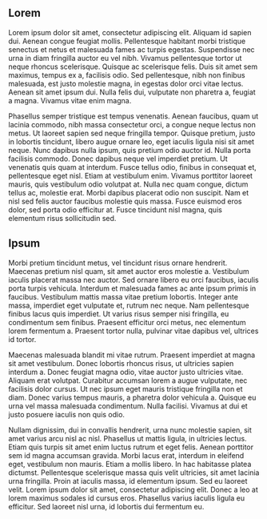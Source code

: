 ## Lorem

Lorem ipsum dolor sit amet, consectetur adipiscing elit. Aliquam id sapien dui. Aenean congue feugiat mollis. Pellentesque habitant morbi tristique senectus et netus et malesuada fames ac turpis egestas. Suspendisse nec urna in diam fringilla auctor eu vel nibh. Vivamus pellentesque tortor ut neque rhoncus scelerisque. Quisque ac scelerisque felis. Duis sit amet sem maximus, tempus ex a, facilisis odio. Sed pellentesque, nibh non finibus malesuada, est justo molestie magna, in egestas dolor orci vitae lectus. Aenean sit amet ipsum dui. Nulla felis dui, vulputate non pharetra a, feugiat a magna. Vivamus vitae enim magna.

Phasellus semper tristique est tempus venenatis. Aenean faucibus, quam ut lacinia commodo, nibh massa consectetur orci, a congue neque lectus non metus. Ut laoreet sapien sed neque fringilla tempor. Quisque pretium, justo in lobortis tincidunt, libero augue ornare leo, eget iaculis ligula nisi sit amet neque. Nunc dapibus nulla ipsum, quis pretium odio auctor id. Nulla porta facilisis commodo. Donec dapibus neque vel imperdiet pretium. Ut venenatis quis quam at interdum. Fusce tellus odio, finibus in consequat et, pellentesque eget nisl. Etiam at vestibulum enim. Vivamus porttitor laoreet mauris, quis vestibulum odio volutpat at. Nulla nec quam congue, dictum tellus ac, molestie erat. Morbi dapibus placerat odio non suscipit. Nam et nisl sed felis auctor faucibus molestie quis massa. Fusce euismod eros dolor, sed porta odio efficitur at. Fusce tincidunt nisl magna, quis elementum risus sollicitudin sed.

## Ipsum

Morbi pretium tincidunt metus, vel tincidunt risus ornare hendrerit. Maecenas pretium nisl quam, sit amet auctor eros molestie a. Vestibulum iaculis placerat massa nec auctor. Sed ornare libero eu orci faucibus, iaculis porta turpis vehicula. Interdum et malesuada fames ac ante ipsum primis in faucibus. Vestibulum mattis massa vitae pretium lobortis. Integer ante massa, imperdiet eget vulputate et, rutrum nec neque. Nam pellentesque finibus lacus quis imperdiet. Ut varius risus semper nisi fringilla, eu condimentum sem finibus. Praesent efficitur orci metus, nec elementum lorem fermentum a. Praesent tortor nulla, pulvinar vitae dapibus vel, ultrices id tortor.

Maecenas malesuada blandit mi vitae rutrum. Praesent imperdiet at magna sit amet vestibulum. Donec lobortis rhoncus risus, ut ultricies sapien interdum a. Donec feugiat magna odio, vitae auctor justo ultricies vitae. Aliquam erat volutpat. Curabitur accumsan lorem a augue vulputate, nec facilisis dolor cursus. Ut nec ipsum eget mauris tristique fringilla non et diam. Donec varius tempus mauris, a pharetra dolor vehicula a. Quisque eu urna vel massa malesuada condimentum. Nulla facilisi. Vivamus at dui et justo posuere iaculis non quis odio.

Nullam dignissim, dui in convallis hendrerit, urna nunc molestie sapien, sit amet varius arcu nisl ac nisl. Phasellus ut mattis ligula, in ultricies lectus. Etiam quis turpis sit amet enim luctus rutrum et eget felis. Aenean porttitor sem id magna accumsan gravida. Morbi lacus erat, interdum in eleifend eget, vestibulum non mauris. Etiam a mollis libero. In hac habitasse platea dictumst. Pellentesque scelerisque massa quis velit ultricies, sit amet lacinia urna fringilla. Proin at iaculis massa, id elementum ipsum. Sed eu laoreet velit. Lorem ipsum dolor sit amet, consectetur adipiscing elit. Donec a leo at lorem maximus sodales id cursus eros. Phasellus varius iaculis ligula eu efficitur. Sed laoreet nisl urna, id lobortis dui fermentum eu.